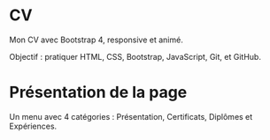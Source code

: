 # CV
Mon CV avec Bootstrap 4, 
responsive et animé.

Objectif : pratiquer HTML, CSS, Bootstrap, JavaScript, Git, et GitHub.


# Présentation de la page
Un menu avec 4 catégories : Présentation, Certificats, Diplômes et Expériences.
